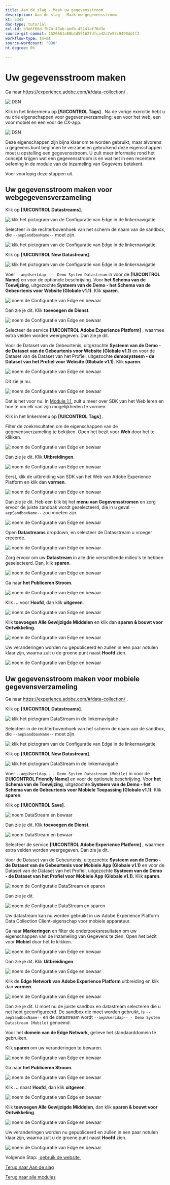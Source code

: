 ```yaml
---
title: Aan de slag - Maak uw gegevensstroom
description: Aan de slag - Maak uw gegevensstroom
kt: 5342
doc-type: tutorial
exl-id: b3e6f66d-fb7a-43ab-aedb-45141af76d3e
source-git-commit: 1526661a80b4d551627dfca42a7e97c9498dd1f2
workflow-type: tm+mt
source-wordcount: '830'
ht-degree: 0%

---
```


# Uw gegevensstroom maken

Ga naar [&#x200B; https://experience.adobe.com/#/data-collection/ &#x200B;](https://experience.adobe.com/#/data-collection/).

![&#x200B; DSN &#x200B;](./images/launchprop.png)

Klik in het linkermenu op **[!UICONTROL Tags]** . Na de vorige exercitie hebt u nu drie eigenschappen voor gegevensverzameling: een voor het web, een voor mobiel en een voor de CX-app.

![&#x200B; DSN &#x200B;](./images/launchprop1.png)

Deze eigenschappen zijn bijna klaar om te worden gebruikt, maar alvorens u gegevens kunt beginnen te verzamelen gebruikend deze eigenschappen moet u opstelling een gegevensstroom. U zult meer informatie rond het concept krijgen wat een gegevensstroom is en wat het in een recentere oefening in de module van de Inzameling van Gegevens betekent.

Voer voorlopig deze stappen uit.

## Uw gegevensstroom maken voor webgegevensverzameling

Klik op **[!UICONTROL Datastreams]**.

![&#x200B; klik het pictogram van de Configuratie van Edge in de linkernavigatie &#x200B;](./images/edgeconfig1a.png)

Selecteer in de rechterbovenhoek van het scherm de naam van de sandbox, die `--aepSandboxName--` moet zijn.

![&#x200B; klik het pictogram van de Configuratie van Edge in de linkernavigatie &#x200B;](./images/edgeconfig1b.png)

Klik op **[!UICONTROL New Datastream]**.

![&#x200B; klik het pictogram van de Configuratie van Edge in de linkernavigatie &#x200B;](./images/edgeconfig1.png)

Voer `--aepUserLdap-- - Demo System Datastream` in voor de **[!UICONTROL Name]** en voor de optionele beschrijving. Voor **het Schema van de Toewijzing**, uitgezochte **Systeem van de Demo - het Schema van de Gebeurtenis voor Website (Globale v1.1)**. Klik **sparen**.

![&#x200B; noem de Configuratie van Edge en bewaar &#x200B;](./images/edgeconfig2.png)

Dan zie je dit. Klik **toevoegen de Dienst**.

![&#x200B; noem de Configuratie van Edge en bewaar &#x200B;](./images/edgeconfig3.png)

Selecteer de service **[!UICONTROL Adobe Experience Platform]** , waarmee extra velden worden weergegeven. Dan zie je dit.

Voor de Dataset van de Gebeurtenis, uitgezochte **Systeem van de Demo - de Dataset van de Gebeurtenis voor Website (Globale v1.1)** en voor de Dataset van de Dataset van het Profiel, uitgezochte **demosysteem - de Dataset van het Profiel voor Website (Globale v1.1)**. Klik **sparen**.

![&#x200B; noem de Configuratie van Edge en bewaar &#x200B;](./images/edgeconfig4.png)

Dit zie je nu.

![&#x200B; noem de Configuratie van Edge en bewaar &#x200B;](./images/edgeconfig5.png)

Dat is het voor nu. In [&#x200B; Module 1.1 &#x200B;](./../../../modules/datacollection/module1.1/data-ingestion-launch-web-sdk.md) zult u meer over SDK van het Web leren en hoe te om elk van zijn mogelijkheden te vormen.

Klik in het linkermenu op **[!UICONTROL Tags]** .

Filter de zoekresultaten om de eigenschappen van de gegevensverzameling te bekijken. Open het bezit voor **Web** door het te klikken.

![&#x200B; noem de Configuratie van Edge en bewaar &#x200B;](./images/edgeconfig10a.png)

Dan zie je dit. Klik **Uitbreidingen**.

![&#x200B; noem de Configuratie van Edge en bewaar &#x200B;](./images/edgeconfig11.png)

Eerst, klik de uitbreiding van SDK van het Web van Adobe Experience Platform en klik dan **vormen**.

![&#x200B; noem de Configuratie van Edge en bewaar &#x200B;](./images/edgeconfig12.png)

Dan zie je dit. Heb een blik bij het **menu van Gegevensstromen** en zorg ervoor de juiste zandbak wordt geselecteerd, die in u geval `--aepSandboxName--` zou moeten zijn.

![&#x200B; noem de Configuratie van Edge en bewaar &#x200B;](./images/edgeconfig12a.png)

Open **Datastreams** dropdown, en selecteer de Datasstream u vroeger creeerde.

![&#x200B; noem de Configuratie van Edge en bewaar &#x200B;](./images/edgeconfig13.png)

Zorg ervoor om uw **Datastream** in alle drie verschillende milieu&#39;s te hebben geselecteerd. Dan, klik **sparen**.

![&#x200B; noem de Configuratie van Edge en bewaar &#x200B;](./images/edgeconfig14.png)

Ga naar **het Publiceren Stroom**.

![&#x200B; noem de Configuratie van Edge en bewaar &#x200B;](./images/edgeconfig15.png)

Klik **...** voor **Hoofd**, dan klik **uitgeven**.

![&#x200B; noem de Configuratie van Edge en bewaar &#x200B;](./images/edgeconfig16.png)

Klik **toevoegen Alle Gewijzigde Middelen** en klik dan **sparen &amp; bouwt voor Ontwikkeling**.

![&#x200B; noem de Configuratie van Edge en bewaar &#x200B;](./images/edgeconfig17.png)

Uw veranderingen worden nu gepubliceerd en zullen in een paar notulen klaar zijn, waarna zult u de groene punt naast **Hoofd** zien.

![&#x200B; noem de Configuratie van Edge en bewaar &#x200B;](./images/edgeconfig17a.png)

## Uw gegevensstroom maken voor mobiele gegevensverzameling

Ga naar [&#x200B; https://experience.adobe.com/#/data-collection/ &#x200B;](https://experience.adobe.com/#/data-collection/).

Klik op **[!UICONTROL Datastreams]**.

![&#x200B; klik het pictogram DataStream in de linkernavigatie &#x200B;](./images/edgeconfig1a.png)

Selecteer in de rechterbovenhoek van het scherm de naam van de sandbox, die `--aepSandboxName--` moet zijn.

![&#x200B; klik het pictogram van de Configuratie van Edge in de linkernavigatie &#x200B;](./images/edgeconfig1b.png)

Klik op **[!UICONTROL New Datastream]**.

![&#x200B; klik het pictogram DataStream in de linkernavigatie &#x200B;](./images/edgeconfig1.png)

Voer `--aepUserLdap-- - Demo System Datastream (Mobile)` in voor de **[!UICONTROL Friendly Name]** en voor de optionele beschrijving. Voor **het Schema van de Toewijzing**, uitgezochte **Systeem van de Demo - het Schema van de Gebeurtenis voor Mobiele Toepassing (Globale v1.1)**. Klik **sparen**.

Klik op **[!UICONTROL Save]**.

![&#x200B; noem DataStream en bewaar &#x200B;](./images/edgeconfig2m.png)

Dan zie je dit. Klik **toevoegen de Dienst**.

![&#x200B; noem DataStream en bewaar &#x200B;](./images/edgeconfig3m.png)

Selecteer de service **[!UICONTROL Adobe Experience Platform]** , waarmee extra velden worden weergegeven. Dan zie je dit.

Voor de Dataset van de Gebeurtenis, uitgezochte **Systeem van de Demo - de Dataset van de Gebeurtenis voor Mobiele App (Globale v1.1)** en voor de Dataset van de Dataset van het Profiel, uitgezochte **Systeem van de Demo - de Dataset van het Profiel voor Mobiele App (Globale v1.1)**. Klik **sparen**.

![&#x200B; noem de Configuratie DataStream en sparen &#x200B;](./images/edgeconfig4m.png)

Dan zie je dit.

![&#x200B; noem de Configuratie DataStream en sparen &#x200B;](./images/edgeconfig5m.png)

Uw datastream kan nu worden gebruikt in uw Adobe Experience Platform Data Collection Client-eigenschap voor mobiele apparatuur.

Ga naar **Markeringen** en filter de onderzoeksresultaten om uw eigenschappen van de Inzameling van Gegevens te zien. Open het bezit voor **Mobiel** door het te klikken.

![&#x200B; noem de Configuratie van Edge en bewaar &#x200B;](./images/edgeconfig10am.png)

Dan zie je dit. Klik **Uitbreidingen**.

![&#x200B; noem de Configuratie van Edge en bewaar &#x200B;](./images/edgeconfig11m.png)

Klik de **Edge Network van Adobe Experience Platform** uitbreiding en klik dan **vormen**.

![&#x200B; noem de Configuratie van Edge en bewaar &#x200B;](./images/edgeconfig12m.png)

Dan zie je dit. U moet nu de juiste sandbox en datastream selecteren die u net hebt geconfigureerd. De sandbox die moet worden gebruikt, is `--aepSandboxName--` en de datastream wordt `--aepUserLdap-- - Demo System Datastream (Mobile)` genoemd.

Voor het **domein van de Edge Network**, gelieve het standaarddomein te gebruiken.

Klik **sparen** om uw veranderingen te bewaren.

![&#x200B; noem de Configuratie van Edge en bewaar &#x200B;](./images/edgeconfig13m.png)

Ga naar **het Publiceren Stroom**.

![&#x200B; noem de Configuratie van Edge en bewaar &#x200B;](./images/edgeconfig15m.png)

Klik **...** naast **Hoofd**, dan klik **uitgeven**.

![&#x200B; noem de Configuratie van Edge en bewaar &#x200B;](./images/edgeconfig16m.png)

Klik **toevoegen Alle Gewijzigde Middelen**, dan klik **sparen &amp; bouwt voor Ontwikkeling**.

![&#x200B; noem de Configuratie van Edge en bewaar &#x200B;](./images/edgeconfig17m.png)

Uw veranderingen worden nu gepubliceerd en zullen in een paar notulen klaar zijn, waarna zult u de groene punt naast **Hoofd** zien.

![&#x200B; noem de Configuratie van Edge en bewaar &#x200B;](./images/edgeconfig17ma.png)

Volgende Stap: [&#x200B; gebruik de website &#x200B;](./ex4.md)

[Terug naar Aan de slag](./getting-started.md)

[Terug naar alle modules](./../../../overview.md)
